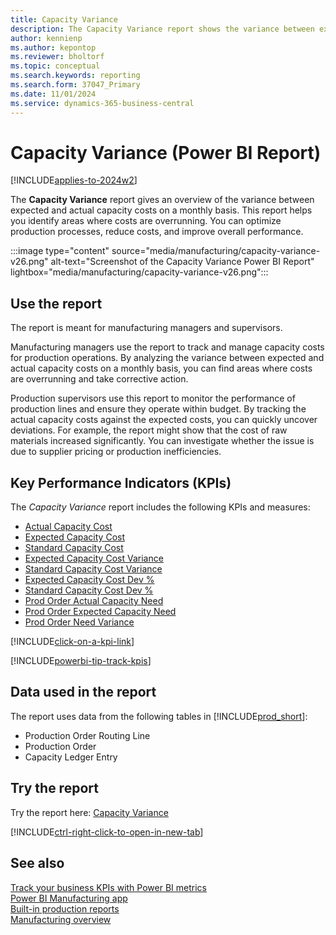 ```yaml
---
title: Capacity Variance
description: The Capacity Variance report shows the variance between expected and actual capacity costs on a monthly basis.
author: kennienp
ms.author: kepontop
ms.reviewer: bholtorf
ms.topic: conceptual
ms.search.keywords: reporting
ms.search.form: 37047_Primary
ms.date: 11/01/2024
ms.service: dynamics-365-business-central
---
```


# Capacity Variance (Power BI Report)

[!INCLUDE[applies-to-2024w2](includes/applies-to-2024w2.md)]

The **Capacity Variance** report gives an overview of the variance between expected and actual capacity costs on a monthly basis. This report helps you identify areas where costs are overrunning. You can optimize production processes, reduce costs, and improve overall performance.

:::image type="content" source="media/manufacturing/capacity-variance-v26.png" alt-text="Screenshot of the Capacity Variance Power BI Report" lightbox="media/manufacturing/capacity-variance-v26.png":::

## Use the report

The report is meant for manufacturing managers and supervisors.

Manufacturing managers use the report to track and manage capacity costs for production operations. By analyzing the variance between expected and actual capacity costs on a monthly basis, you can find areas where costs are overrunning and take corrective action.

Production supervisors use this report to monitor the performance of production lines and ensure they operate within budget. By tracking the actual capacity costs against the expected costs, you can quickly uncover deviations. For example, the report might show that the cost of raw materials increased significantly. You can investigate whether the issue is due to supplier pricing or production inefficiencies.

## Key Performance Indicators (KPIs)

The *Capacity Variance* report includes the following KPIs and measures:

- [Actual Capacity Cost](manufacturing-powerbi-kpis.md#actual-capacity-cost)
- [Expected Capacity Cost](manufacturing-powerbi-kpis.md#expected-capacity-cost)
- [Standard Capacity Cost](manufacturing-powerbi-kpis.md#standard-capacity-cost)
- [Expected Capacity Cost Variance](manufacturing-powerbi-kpis.md#expected-capacity-cost-variance)
- [Standard Capacity Cost Variance](manufacturing-powerbi-kpis.md#standard-capacity-cost-variance)
- [Expected Capacity Cost Dev %](manufacturing-powerbi-kpis.md#expected-capacity-cost-dev-percent)
- [Standard Capacity Cost Dev %](manufacturing-powerbi-kpis.md#standard-capacity-cost-dev-percent)
- [Prod Order Actual Capacity Need](manufacturing-powerbi-kpis.md#prod-order-actual-capacity-need)
- [Prod Order Expected Capacity Need](manufacturing-powerbi-kpis.md#prod-order-expected-capacity-need)
- [Prod Order Need Variance](manufacturing-powerbi-kpis.md#prod-order-capacity-need-variance)

[!INCLUDE[click-on-a-kpi-link](includes/click-on-a-kpi-link.md)]

[!INCLUDE[powerbi-tip-track-kpis](includes/powerbi-tip-track-kpis.md)]

## Data used in the report

The report uses data from the following tables in [!INCLUDE[prod_short](includes/prod_short.md)]:

- Production Order Routing Line
- Production Order
- Capacity Ledger Entry
  
## Try the report

Try the report here: [Capacity Variance](https://businesscentral.dynamics.com?page=37047)

[!INCLUDE[ctrl-right-click-to-open-in-new-tab](includes/ctrl-right-click-to-open-in-new-tab.md)]

## See also

[Track your business KPIs with Power BI metrics](track-kpis-with-power-bi-metrics.md)  
[Power BI Manufacturing app](manufacturing-powerbi-app.md)  
[Built-in production reports](production-reports.md)  
[Manufacturing overview](production-manage-manufacturing.md)
